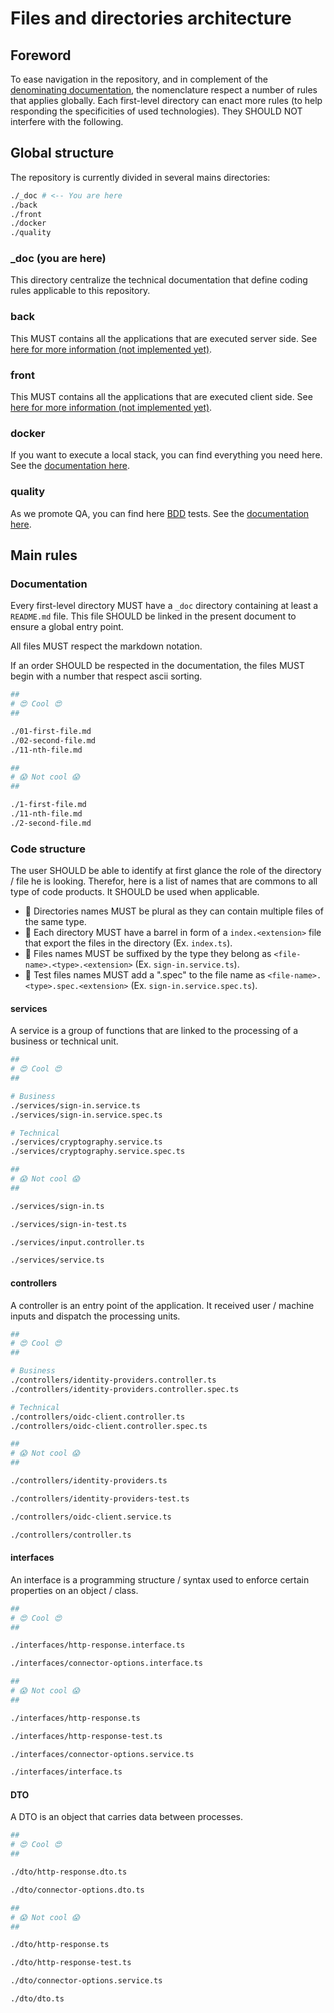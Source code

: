 
# Files and directories architecture

## Foreword

To ease navigation in the repository, and in complement of the [denominating documentation](<./01-denominating.md>), the nomenclature respect a number of rules that applies globally. Each first-level directory can enact more rules (to help responding the specificities of used technologies). They SHOULD NOT interfere with the following.

## Global structure

The repository is currently divided in several mains directories:

```bash
./_doc # <-- You are here
./back
./front
./docker
./quality
```

### _doc (you are here)

This directory centralize the technical documentation that define coding rules applicable to this repository.

### back

This MUST contains all the applications that are executed server side. See [here for more information (not implemented yet)](<>).

### front

This MUST contains all the applications that are executed client side. See [here for more information (not implemented yet)](<>).

### docker

If you want to execute a local stack, you can find everything you need here. See the [documentation here](<./docker/_doc/README.md>).

### quality

As we promote QA, you can find here [BDD](<https://en.wikipedia.org/wiki/Behavior-driven_development>) tests. See the [documentation here](./quality/_doc/README.md).

## Main rules

### Documentation

Every first-level directory MUST have a `_doc` directory containing at least a `README.md` file. This file SHOULD be linked in the present document to ensure a global entry point.

All files MUST respect the markdown notation.

If an order SHOULD be respected in the documentation, the files MUST begin with a number that respect ascii sorting.


```bash
##
# 😍 Cool 😍
##

./01-first-file.md
./02-second-file.md
./11-nth-file.md

```

```bash
##
# 😱 Not cool 😱
##

./1-first-file.md
./11-nth-file.md
./2-second-file.md
```

### Code structure

The user SHOULD be able to identify at first glance the role of the directory / file he is looking. Therefor, here is a list of names that are commons to all type of code products. It SHOULD be used when applicable.

- 🚩 Directories names MUST be plural as they can contain multiple files of the same type.
- 🚩 Each directory MUST have a barrel in form of a `index.<extension>` file that export the files in the directory (Ex. `index.ts`). 
- 🚩 Files names MUST be suffixed by the type they belong as `<file-name>.<type>.<extension>` (Ex. `sign-in.service.ts`).
- 🚩 Test files names MUST add a ".spec" to the file name as `<file-name>.<type>.spec.<extension>` (Ex. `sign-in.service.spec.ts`).

#### services

A service is a group of functions that are linked to the processing of a business or technical unit.

```bash
##
# 😍 Cool 😍
##

# Business
./services/sign-in.service.ts
./services/sign-in.service.spec.ts

# Technical
./services/cryptography.service.ts
./services/cryptography.service.spec.ts
```

```bash
##
# 😱 Not cool 😱
##

./services/sign-in.ts

./services/sign-in-test.ts

./services/input.controller.ts

./services/service.ts
```

#### controllers

A controller is an entry point of the application. It received user / machine inputs and dispatch the processing units.

```bash
##
# 😍 Cool 😍
##

# Business
./controllers/identity-providers.controller.ts
./controllers/identity-providers.controller.spec.ts

# Technical
./controllers/oidc-client.controller.ts
./controllers/oidc-client.controller.spec.ts
```

```bash
##
# 😱 Not cool 😱
##

./controllers/identity-providers.ts

./controllers/identity-providers-test.ts

./controllers/oidc-client.service.ts

./controllers/controller.ts
```

#### interfaces

An interface is a programming structure / syntax used to enforce certain properties on an object / class.

```bash
##
# 😍 Cool 😍
##

./interfaces/http-response.interface.ts

./interfaces/connector-options.interface.ts
```

```bash
##
# 😱 Not cool 😱
##

./interfaces/http-response.ts

./interfaces/http-response-test.ts

./interfaces/connector-options.service.ts

./interfaces/interface.ts
```

#### DTO

A DTO is an object that carries data between processes.

```bash
##
# 😍 Cool 😍
##

./dto/http-response.dto.ts

./dto/connector-options.dto.ts
```

```bash
##
# 😱 Not cool 😱
##

./dto/http-response.ts

./dto/http-response-test.ts

./dto/connector-options.service.ts

./dto/dto.ts
```
